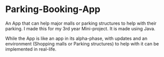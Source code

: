 # Parking-Booking-App

An App that can help major malls or parking structures to help with their parking. I made this for my 3rd year Mini-project. It is made using Java. 

While the App is like an app in its alpha-phase, with updates and an environment (Shopping malls or Parking structures) to help with it can be implemented in real-life.
